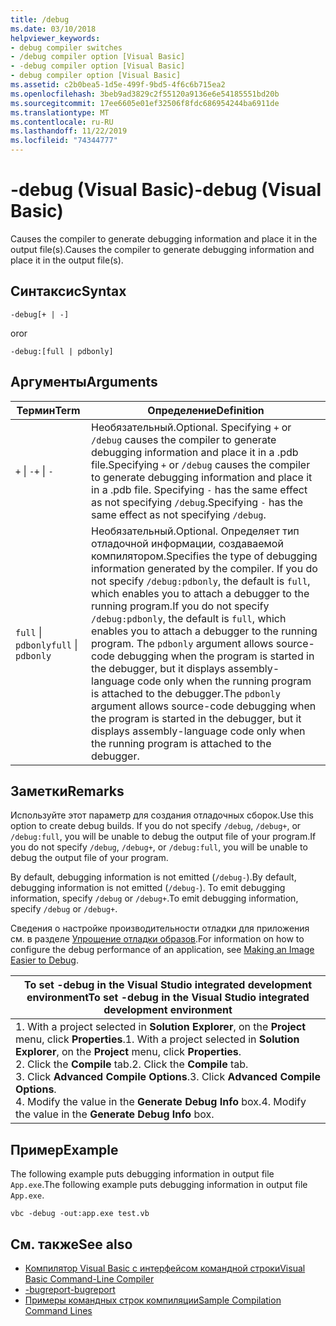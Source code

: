 ```yaml
---
title: /debug
ms.date: 03/10/2018
helpviewer_keywords:
- debug compiler switches
- /debug compiler option [Visual Basic]
- -debug compiler option [Visual Basic]
- debug compiler option [Visual Basic]
ms.assetid: c2b0bea5-1d5e-499f-9bd5-4f6c6b715ea2
ms.openlocfilehash: 3beb9ad3829c2f55120a9136e6e54185551bd20b
ms.sourcegitcommit: 17ee6605e01ef32506f8fdc686954244ba6911de
ms.translationtype: MT
ms.contentlocale: ru-RU
ms.lasthandoff: 11/22/2019
ms.locfileid: "74344777"
---
```

# <a name="-debug-visual-basic"></a><span data-ttu-id="275ea-102">-debug (Visual Basic)</span><span class="sxs-lookup"><span data-stu-id="275ea-102">-debug (Visual Basic)</span></span>

<span data-ttu-id="275ea-103">Causes the compiler to generate debugging information and place it in the output file(s).</span><span class="sxs-lookup"><span data-stu-id="275ea-103">Causes the compiler to generate debugging information and place it in the output file(s).</span></span>

## <a name="syntax"></a><span data-ttu-id="275ea-104">Синтаксис</span><span class="sxs-lookup"><span data-stu-id="275ea-104">Syntax</span></span>

```console
-debug[+ | -]
```

<span data-ttu-id="275ea-105">or</span><span class="sxs-lookup"><span data-stu-id="275ea-105">or</span></span>

```console
-debug:[full | pdbonly]
```

## <a name="arguments"></a><span data-ttu-id="275ea-106">Аргументы</span><span class="sxs-lookup"><span data-stu-id="275ea-106">Arguments</span></span>

|<span data-ttu-id="275ea-107">Термин</span><span class="sxs-lookup"><span data-stu-id="275ea-107">Term</span></span>|<span data-ttu-id="275ea-108">Определение</span><span class="sxs-lookup"><span data-stu-id="275ea-108">Definition</span></span>|
|---|---|
|<span data-ttu-id="275ea-109">`+` &#124; `-`</span><span class="sxs-lookup"><span data-stu-id="275ea-109">`+` &#124; `-`</span></span>|<span data-ttu-id="275ea-110">Необязательный.</span><span class="sxs-lookup"><span data-stu-id="275ea-110">Optional.</span></span> <span data-ttu-id="275ea-111">Specifying `+` or `/debug` causes the compiler to generate debugging information and place it in a .pdb file.</span><span class="sxs-lookup"><span data-stu-id="275ea-111">Specifying `+` or `/debug` causes the compiler to generate debugging information and place it in a .pdb file.</span></span> <span data-ttu-id="275ea-112">Specifying `-` has the same effect as not specifying `/debug`.</span><span class="sxs-lookup"><span data-stu-id="275ea-112">Specifying `-` has the same effect as not specifying `/debug`.</span></span>|
|<span data-ttu-id="275ea-113">`full` &#124; `pdbonly`</span><span class="sxs-lookup"><span data-stu-id="275ea-113">`full` &#124; `pdbonly`</span></span>|<span data-ttu-id="275ea-114">Необязательный.</span><span class="sxs-lookup"><span data-stu-id="275ea-114">Optional.</span></span> <span data-ttu-id="275ea-115">Определяет тип отладочной информации, создаваемой компилятором.</span><span class="sxs-lookup"><span data-stu-id="275ea-115">Specifies the type of debugging information generated by the compiler.</span></span> <span data-ttu-id="275ea-116">If you do not specify `/debug:pdbonly`, the default is `full`, which enables you to attach a debugger to the running program.</span><span class="sxs-lookup"><span data-stu-id="275ea-116">If you do not specify `/debug:pdbonly`, the default is `full`, which enables you to attach a debugger to the running program.</span></span> <span data-ttu-id="275ea-117">The `pdbonly` argument allows source-code debugging when the program is started in the debugger, but it displays assembly-language code only when the running program is attached to the debugger.</span><span class="sxs-lookup"><span data-stu-id="275ea-117">The `pdbonly` argument allows source-code debugging when the program is started in the debugger, but it displays assembly-language code only when the running program is attached to the debugger.</span></span>|

## <a name="remarks"></a><span data-ttu-id="275ea-118">Заметки</span><span class="sxs-lookup"><span data-stu-id="275ea-118">Remarks</span></span>

<span data-ttu-id="275ea-119">Используйте этот параметр для создания отладочных сборок.</span><span class="sxs-lookup"><span data-stu-id="275ea-119">Use this option to create debug builds.</span></span> <span data-ttu-id="275ea-120">If you do not specify `/debug`, `/debug+`, or `/debug:full`, you will be unable to debug the output file of your program.</span><span class="sxs-lookup"><span data-stu-id="275ea-120">If you do not specify `/debug`, `/debug+`, or `/debug:full`, you will be unable to debug the output file of your program.</span></span>

<span data-ttu-id="275ea-121">By default, debugging information is not emitted (`/debug-`).</span><span class="sxs-lookup"><span data-stu-id="275ea-121">By default, debugging information is not emitted (`/debug-`).</span></span> <span data-ttu-id="275ea-122">To emit debugging information, specify `/debug` or `/debug+`.</span><span class="sxs-lookup"><span data-stu-id="275ea-122">To emit debugging information, specify `/debug` or `/debug+`.</span></span>

<span data-ttu-id="275ea-123">Сведения о настройке производительности отладки для приложения см. в разделе [Упрощение отладки образов](../../../framework/debug-trace-profile/making-an-image-easier-to-debug.md).</span><span class="sxs-lookup"><span data-stu-id="275ea-123">For information on how to configure the debug performance of an application, see [Making an Image Easier to Debug](../../../framework/debug-trace-profile/making-an-image-easier-to-debug.md).</span></span>

|<span data-ttu-id="275ea-124">To set -debug in the Visual Studio integrated development environment</span><span class="sxs-lookup"><span data-stu-id="275ea-124">To set -debug in the Visual Studio integrated development environment</span></span>|
|---|
|<span data-ttu-id="275ea-125">1.  With a project selected in **Solution Explorer**, on the **Project** menu, click **Properties**.</span><span class="sxs-lookup"><span data-stu-id="275ea-125">1.  With a project selected in **Solution Explorer**, on the **Project** menu, click **Properties**.</span></span> <br /><span data-ttu-id="275ea-126">2.  Click the **Compile** tab.</span><span class="sxs-lookup"><span data-stu-id="275ea-126">2.  Click the **Compile** tab.</span></span><br /><span data-ttu-id="275ea-127">3.  Click **Advanced Compile Options**.</span><span class="sxs-lookup"><span data-stu-id="275ea-127">3.  Click **Advanced Compile Options**.</span></span><br /><span data-ttu-id="275ea-128">4.  Modify the value in the **Generate Debug Info** box.</span><span class="sxs-lookup"><span data-stu-id="275ea-128">4.  Modify the value in the **Generate Debug Info** box.</span></span>|

## <a name="example"></a><span data-ttu-id="275ea-129">Пример</span><span class="sxs-lookup"><span data-stu-id="275ea-129">Example</span></span>

<span data-ttu-id="275ea-130">The following example puts debugging information in output file `App.exe`.</span><span class="sxs-lookup"><span data-stu-id="275ea-130">The following example puts debugging information in output file `App.exe`.</span></span>

```console
vbc -debug -out:app.exe test.vb
```

## <a name="see-also"></a><span data-ttu-id="275ea-131">См. также</span><span class="sxs-lookup"><span data-stu-id="275ea-131">See also</span></span>

- [<span data-ttu-id="275ea-132">Компилятор Visual Basic с интерфейсом командной строки</span><span class="sxs-lookup"><span data-stu-id="275ea-132">Visual Basic Command-Line Compiler</span></span>](../../../visual-basic/reference/command-line-compiler/index.md)
- [<span data-ttu-id="275ea-133">-bugreport</span><span class="sxs-lookup"><span data-stu-id="275ea-133">-bugreport</span></span>](../../../visual-basic/reference/command-line-compiler/bugreport.md)
- [<span data-ttu-id="275ea-134">Примеры командных строк компиляции</span><span class="sxs-lookup"><span data-stu-id="275ea-134">Sample Compilation Command Lines</span></span>](../../../visual-basic/reference/command-line-compiler/sample-compilation-command-lines.md)
